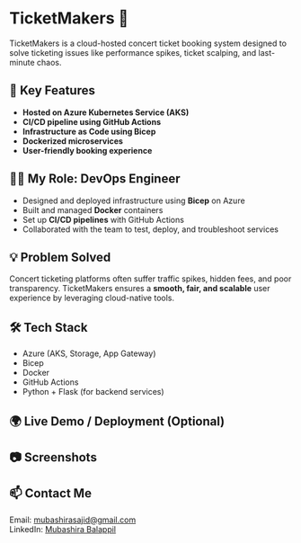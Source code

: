 # TicketMakers 🎫

TicketMakers is a cloud-hosted concert ticket booking system designed to solve ticketing issues like performance spikes, ticket scalping, and last-minute chaos.

## 🚀 Key Features
- **Hosted on Azure Kubernetes Service (AKS)**
- **CI/CD pipeline using GitHub Actions**
- **Infrastructure as Code using Bicep**
- **Dockerized microservices**
- **User-friendly booking experience**

## 👩‍💻 My Role: DevOps Engineer
- Designed and deployed infrastructure using **Bicep** on Azure
- Built and managed **Docker** containers
- Set up **CI/CD pipelines** with GitHub Actions
- Collaborated with the team to test, deploy, and troubleshoot services

## 💡 Problem Solved
Concert ticketing platforms often suffer traffic spikes, hidden fees, and poor transparency. TicketMakers ensures a **smooth, fair, and scalable** user experience by leveraging cloud-native tools.

## 🛠️ Tech Stack
- Azure (AKS, Storage, App Gateway)
- Bicep
- Docker
- GitHub Actions
- Python + Flask (for backend services)

## 🌍 Live Demo / Deployment (Optional)


## 📷 Screenshots


## 📫 Contact Me
Email: mubashirasajid@gmail.com  
LinkedIn: [Mubashira Balappil](https://www.linkedin.com/in/mubashira-balappil-7a65a235b/)
